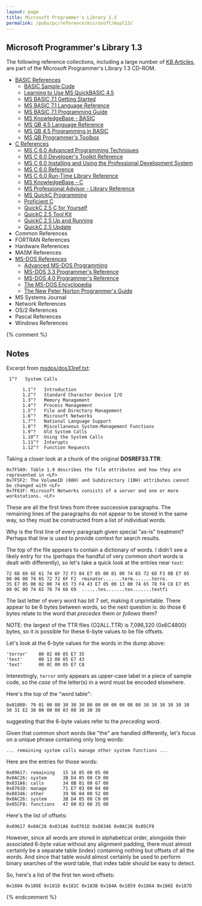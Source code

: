 ```yaml
---
layout: page
title: Microsoft Programmer's Library 1.3
permalink: /pubs/pc/reference/microsoft/mspl13/
---
```


Microsoft Programmer's Library 1.3
----------------------------------

The following reference collections, including a large number of [KB Articles](/pubs/pc/reference/microsoft/kb/),
are part of the Microsoft Programmer's Library 1.3 CD-ROM. 

- [BASIC References](basic/)
	- [BASIC Sample Code](basic/bassc/)
	- [Learning to Use MS QuickBASIC 4.5](basic/qblearn/)
	- [MS BASIC 7.1 Getting Started](basic/b7start/)
	- [MS BASIC 7.1 Language Reference](basic/b7lang/)
	- [MS BASIC 7.1 Programming Guide](basic/b7prog/)
	- [MS KnowledgeBase - BASIC](basic/kbase_b/)
	- [MS QB 4.5 Language Reference](basic/qblang/)
	- [MS QB 4.5 Programming in BASIC](basic/qbprog/)
	- [MS QB Programmer's Toolbox](basic/qbtools/)
- [C References](c/)
	- [MS C 6.0 Advanced Programming Techniques](c/cadvprg/)
	- [MS C 6.0 Developer's Toolkit Reference](c/ctoolkit/)
	- [MS C 6.0 Installing and Using the Professional Development System](c/cinstall/)
	- [MS C 6.0 Reference](c/cref/)
	- [MS C 6.0 Run-Time Library Reference](c/clibref/)
	- [MS KnowledgeBase - C](c/kbase_c/)
	- [MS Professional Advisor - Library Reference](c/cadvisor/)
	- [MS QuickC Programming](c/mspqc/)
	- [Proficient C](c/profc/)
	- [QuickC 2.5 C for Yourself](c/c4yrself/)
	- [QuickC 2.5 Tool Kit](c/qctools/)
	- [QuickC 2.5 Up and Running](c/qcuprun/)
	- [QuickC 2.5 Update](c/qcupdate/)
- Common References
- FORTRAN References
- Hardware References
- MASM References
- [MS-DOS References](msdos/)
	- [Advanced MS-DOS Programming](msdos/advdos/)
	- [MS-DOS 3.3 Programmer's Reference](msdos/dosref33/)
	- [MS-DOS 4.0 Programmer's Reference](msdos/dosref40/)
	- [The MS-DOS Encyclopedia](msdos/encyc/)
	- [The New Peter Norton Programmer's Guide](msdos/norton/)
- MS Systems Journal
- Network References
- OS/2 References
- Pascal References
- Windows References

{% comment %}

Notes
-----

Excerpt from [msdos/dos33ref.txt](msdos/dos33ref.txt):

	 1^?   System Calls
	
	      1.1^?   Introduction
	      1.2^?   Standard Character Device I/O
	      1.3^?   Memory Management
	      1.4^?   Process Management
	      1.5^?   File and Directory Management
	      1.6^?   Microsoft Networks
	      1.7^?   National Language Support
	      1.8^?   Miscellaneous System-Management Functions
	      1.9^?   Old System Calls
	      1.10^?  Using the System Calls
	      1.11^?  Interupts
	      1.12^?  Function Requests

Taking a closer look at a chunk of the original **DOSREF33.TTR**:

	0x7F5A9: Table 1.9 describes the file attributes and how they are represented in <LF>
	0x7F5F2: The VolumeID (08H) and Subdirectory (10H) attributes cannot be changed with <LF>
	0x7F63F: Microsoft Networks consists of a server and one or more workstations. <LF> 

These are all the first lines from three successive paragraphs.  The remaining lines of the paragraphs
do not appear to be stored in the same way, so they must be constructed from a list of individual words.

Why is the first line of every paragraph given special "as-is" treatment?  Perhaps that line is used to
provide context for search results.

The top of the file appears to contain a dictionary of words.  I didn't see a likely entry for `the`
(perhaps the handful of very common short words is dealt with differently), so let's take a quick look at
the entries near `text`:

	72 6D 69 6E 61 74 6F 72 F3 04 E7 05 00 01 00 74 65 72 6D F3 0B E7 05 00 06 00 74 65 72 72 6F F2  rminator.......term.......terro.
	35 E7 05 00 02 00 74 65 73 F4 43 E7 05 00 13 00 74 65 78 F4 C8 E7 05 00 0C 00 74 65 78 74 66 69  ......tes.......tex.......textfi

The last letter of every word has bit 7 set, making it unprintable.  There appear to be 6 bytes between words,
so the next question is: do those 6 bytes relate to the word that *precedes* them or *follows* them?

NOTE: the largest of the TTR files (O2ALL.TTR) is 7,096,320 (0x6C4800) bytes, so it *is* possible for
these 6-byte values to be file offsets.

Let's look at the 6-byte values for the words in the dump above:

	'terror'    00 02 00 05 E7 35
	'test'      00 13 00 05 E7 43
	'text'      00 0C 00 05 E7 C8

Interestingly, `terror` only appears as upper-case label in a piece of sample code, so the *case* of the letter(s)
in a word must be encoded elsewhere.

Here's the top of the "word table":

	0x01800: 79 01 00 00 30 30 30 B0 00 00 00 00 08 00 30 30 30 30 30 30 30 31 E2 38 00 00 00 03 00 30 30 30

suggesting that the 6-byte values refer to the *preceding* word.

Given that common short words like "the" are handled differently, let's focus on a unique phrase containing only
long words:

	... remaining system calls manage other system functions ...

Here are the entries for those words:

	0x09617: remaining   15 16 05 00 05 00
	0x0AC26: system      3B D4 05 00 C0 00
	0x031A6: calls       34 0B 01 00 67 00
	0x0761D: manage      71 E7 03 00 04 00
	0x08346: other       39 96 04 00 52 00
	0x0AC26: system      3B D4 05 00 C0 00
	0x05CF8: functions   47 00 03 00 35 00
	
Here's the list of offsets:

	0x09617 0x0AC26 0x031A6 0x0761D 0x08346 0x0AC26 0x05CF8

However, since all words are stored in alphabetical order, alongside their associated 6-byte value without any
alignment padding, there must almost certainly be a separate table (index) containing nothing but offsets of all
the words.  And since that table would almost certainly be used to perform binary searches of the word table,
that index table should be easy to detect.

So, here's a list of the first ten word offsets:

	0x1804 0x180E 0x181D 0x182C 0x183B 0x184A 0x1859 0x1864 0x186E 0x187D

{% endcomment %}
